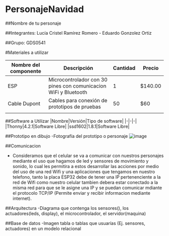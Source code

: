 # PersonajeNavidad
##Nombre de tu personaje

##Integrantes:
Lucía Cristel Ramírez Romero - Eduardo Gonzolez Ortiz

##Grupo:
GDS0541

#Materiales a utilizar

|Nombre del componente|Descripción|Cantidad|Precio|
|-|-|-|-|
|ESP|Microcontrolador con 30 pines con comunicacion WiFi y Bluetooth|1|$140.00|
|Cable Dupont|Cables para conexión de prototipos de pruebas|50|$60|
|||||

##Software a Utilizar
|Nombre|Versión|Tipo de software|
|-|-|-|
|Thonny|4.2.1|Software Libre|
|ssd1602|1.8.1|Software Libre|

##Prototipo en dibujo
-Fotografía del prototipo o personaje
![image](https://github.com/CristelRR/PersonajeNavidad/assets/135056625/840508fc-9939-4da6-acea-1d8cccb1cff6)


##Comunicacion
- Consideramos que el celular se va a comunicar con nuestros personajes mediante el uso que hagamos de led y sensores de movimiento y sonido, lo cual les permitira a estos desarrollar las acciones por medio del uso de una red Wifi y una aplicaciones que tengamos en nuestro telefono, tanto la placa ESP32 debe de tener una IP pertenenciente a la red de Wifi como nuestro celular tambien debera estar conectado a la misma red para que se le asigne una IP y se puedan comunicar mdiante el protocolo TCP/IP (Permite enviar y recibir informacion mediante internet).

  
##Arquitectura
-Diagrama que contenga los sensores(), los actuadores(leds, display), el microcontrolador, el servidor(maquina)

##Base de datos
-Imagen tabla o tablas que usuarías (Ej. sensores, actuadores) en un modelo relacional
